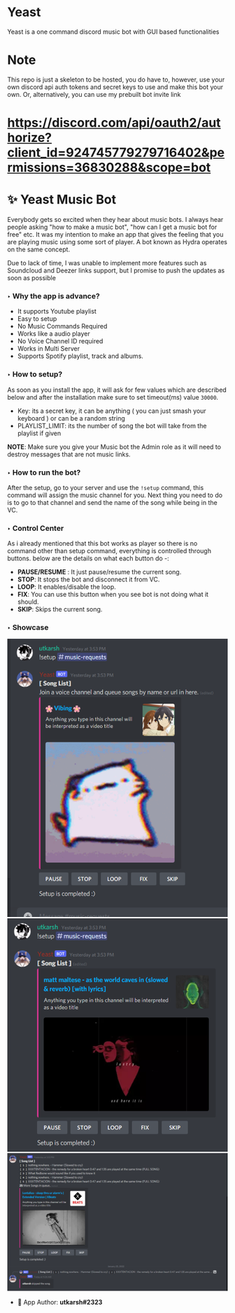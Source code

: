 # Yeast
Yeast is a one command discord music bot with GUI based functionalities

# Note
This repo is just a skeleton to be hosted, you do have to, however, use your own discord api auth tokens and secret keys to use and make this bot your own.
Or, alternatively, you can use my prebuilt bot invite link 

# https://discord.com/api/oauth2/authorize?client_id=924745779279716402&permissions=36830288&scope=bot

# ✨ Yeast Music Bot
Everybody gets so excited when they hear about music bots. I always hear people asking "how to make a music bot", "how can I get a music bot for free" etc.
It was my intention to make an app that gives the feeling that you are playing music using some sort of player. A bot known as Hydra operates on the same concept.

Due to lack of time, I was unable to implement more features such as Soundcloud and Deezer links support, but I promise to push the updates as soon as possible

### ‣ Why the app is advance?
- It supports Youtube playlist 
- Easy to setup
- No Music Commands Required
- Works like a audio player
- No Voice Channel ID required
- Works in Multi Server
- Supports Spotify playlist, track and albums.

### ‣ How to setup?

As soon as you install the app, it will ask for few values which are described below and after the installation make sure to set timeout(ms) value `30000`.

 - Key: its a secret key, it can be anything ( you can just smash your keyboard ) or can be a random string
 - PLAYLIST_LIMIT: its the number of song the bot will take from the playlist if given

**NOTE**: Make sure you give your Music bot the Admin role as it will need to destroy messages that are not music links.

### ‣ How to run the bot?
After the setup, go to your server and use the `!setup` command, this command will assign the music channel for you.
Next thing you need to do is to go to that channel and send the name of the song while being in the VC.

### ‣ Control Center
As i already mentioned that this bot works as player so there is no command other than setup command, everything is controlled through buttons. below are the details on what each button do -:
- **PAUSE/RESUME** : It just pause/resume the current song.
- **STOP**: It stops the bot and disconnect it from VC.
- **LOOP**: It enables/disable the loop.
- **FIX**: You can use this button when you see bot is not doing what it should.
- **SKIP**: Skips the current song.


### ‣ Showcase
<img src="./readme/gallery/image_1.png" alt="main">
<img src="./readme/gallery/image_2.png" alt="main">
<img src="./readme/gallery/image_3.png" alt="main">


- 💪 App Author: **utkarsh#2323**
